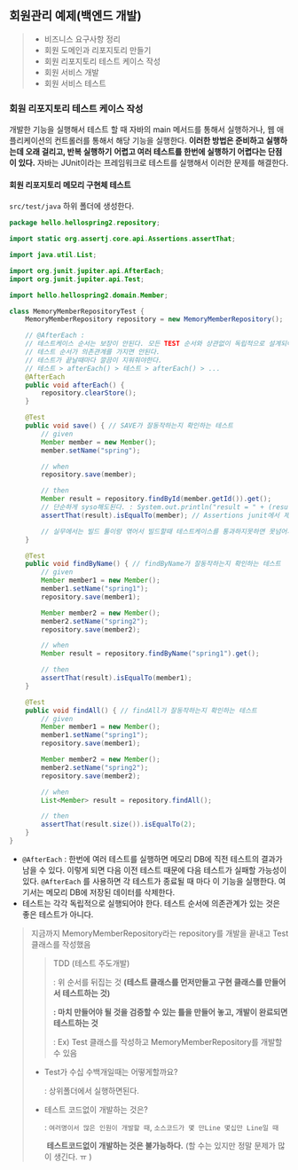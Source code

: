 ##  회원관리 예제(백엔드 개발)

>- 비즈니스 요구사항 정리 
>- 회원 도메인과 리포지토리 만들기 
>- 회원 리포지토리 테스트 케이스 작성 
>- 회원 서비스 개발 
>- 회원 서비스 테스트

### 회원 리포지토리 테스트 케이스 작성 

개발한 기능을 실행해서 테스트 할 때 자바의 main 메서드를 통해서 실행하거나, 웹 애플리케이션의
컨트롤러를 통해서 해당 기능을 실행한다. **이러한 방법은 준비하고 실행하는데 오래 걸리고, 반복 실행하기**
**어렵고 여러 테스트를 한번에 실행하기 어렵다는 단점이 있다.** 자바는 JUnit이라는 프레임워크로 테스트를
실행해서 이러한 문제를 해결한다.



#### 회원 리포지토리 메모리 구현체 테스트

```src/test/java``` 하위 폴더에 생성한다.

```java
package hello.hellospring2.repository;

import static org.assertj.core.api.Assertions.assertThat;

import java.util.List;

import org.junit.jupiter.api.AfterEach;
import org.junit.jupiter.api.Test;

import hello.hellospring2.domain.Member;

class MemoryMemberRepositoryTest {
	MemoryMemberRepository repository = new MemoryMemberRepository();

	// @AfterEach : 
	// 테스트케이스 순서는 보장이 안된다. 모든 TEST 순서와 상관없이 독립적으로 설계되어져야한다.
	// 테스트 순서가 의존관계를 가지면 안된다.
	// 테스트가 끝날때마다 깔끔이 지워줘야한다.
	// 테스트 > afterEach() > 테스트 > afterEach() > ...
	@AfterEach
	public void afterEach() {
		repository.clearStore();
	}

	@Test
	public void save() { // SAVE가 잘동작하는지 확인하는 테스트
		// given
		Member member = new Member();
		member.setName("spring");

		// when
		repository.save(member);

		// then
		Member result = repository.findById(member.getId()).get();
		// 단순하게 syso해도된다. : System.out.println("result = " + (result == member));
		assertThat(result).isEqualTo(member); // Assertions junit에서 제공해줌 -> assertThat

		// 실무에서는 빌드 툴이랑 엮어서 빌드할때 테스트케이스를 통과하지못하면 못넘어가게 해버림
	}

	@Test
	public void findByName() { // findByName가 잘동작하는지 확인하는 테스트
		// given
		Member member1 = new Member();
		member1.setName("spring1");
		repository.save(member1);

		Member member2 = new Member();
		member2.setName("spring2");
		repository.save(member2);

		// when
		Member result = repository.findByName("spring1").get();

		// then
		assertThat(result).isEqualTo(member1);
	}

	@Test
	public void findAll() { // findAll가 잘동작하는지 확인하는 테스트
		// given
		Member member1 = new Member();
		member1.setName("spring1");
		repository.save(member1);

		Member member2 = new Member();
		member2.setName("spring2");
		repository.save(member2);

		// when
		List<Member> result = repository.findAll();

		// then
		assertThat(result.size()).isEqualTo(2);
	}
}
```

- ``@AfterEach`` : 한번에 여러 테스트를 실행하면 메모리 DB에 직전 테스트의 결과가 남을 수 있다. 이렇게
  되면 다음 이전 테스트 때문에 다음 테스트가 실패할 가능성이 있다. `@AfterEach` 를 사용하면 각 테스트가
  종료될 때 마다 이 기능을 실행한다. 여기서는 메모리 DB에 저장된 데이터를 삭제한다.
- 테스트는 각각 독립적으로 실행되어야 한다. 테스트 순서에 의존관계가 있는 것은 좋은 테스트가 아니다.



> 지금까지 MemoryMemberRepository라는 repository를 개발을 끝내고 Test 클래스를 작성했음
>
> > TDD (테스트 주도개발)
> >
> > : 위 순서를 뒤집는 것 **(테스트 클래스를 먼저만들고 구현 클래스를 만들어서 테스트하는 것)**
> >
> > **: 마치 만들어야 될 것을 검증할 수 있는 틀을 만들어 놓고, 개발이 완료되면 테스트하는 것**
> >
> > : Ex) Test 클래스를 작성하고 MemoryMemberRepository를 개발할 수 있음
>
> - Test가 수십 수백개일때는 어떻게할까요?
>
>   : 상위폴더에서 실행하면된다.
>
> - 테스트 코드없이 개발하는 것은?
>
>   : `여러명이서 많은 인원이 개발할 때`, `소스코드가 몇 만Line 몇십만 Line일 때` 
>
>   ​	**테스트코드없이 개발하는 것은 불가능하다.** (할 수는 있지만 정말 문제가 많이 생긴다. ㅠ )
